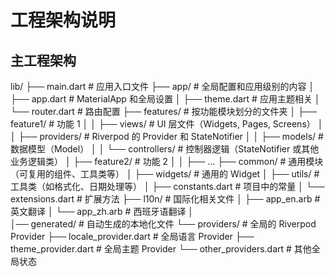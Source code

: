 # 工程架构说明

## 主工程架构

lib/
├── main.dart                   # 应用入口文件
├── app/                        # 全局配置和应用级别的内容
│   ├── app.dart                # MaterialApp 和全局设置
│   ├── theme.dart              # 应用主题相关
│   └── router.dart             # 路由配置
├── features/                   # 按功能模块划分的文件夹
│   ├── feature1/               # 功能 1
│   │   ├── views/              # UI 层文件（Widgets, Pages, Screens）
│   │   ├── providers/          # Riverpod 的 Provider 和 StateNotifier
│   │   ├── models/             # 数据模型（Model）
│   │   └── controllers/        # 控制器逻辑（StateNotifier 或其他业务逻辑类）
│   ├── feature2/               # 功能 2
│   │   ├── ...
├── common/                     # 通用模块（可复用的组件、工具类等）
│   ├── widgets/                # 通用的 Widget
│   ├── utils/                  # 工具类（如格式化、日期处理等）
│   ├── constants.dart          # 项目中的常量
│   └── extensions.dart         # 扩展方法
├── l10n/                       # 国际化相关文件
│   ├── app_en.arb              # 英文翻译
│   └── app_zh.arb              # 西班牙语翻译
│   
│── generated/                  # 自动生成的本地化文件
└── providers/                  # 全局的 Riverpod Provider
    ├── locale_provider.dart    # 全局语言 Provider
    ├── theme_provider.dart     # 全局主题 Provider
    └── other_providers.dart    # 其他全局状态